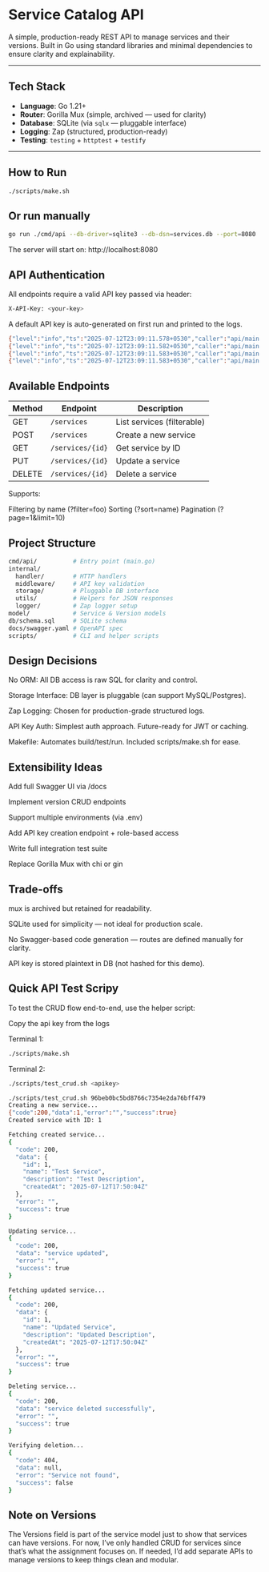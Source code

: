 # Service Catalog API

A simple, production-ready REST API to manage services and their versions. Built in Go using standard libraries and minimal dependencies to ensure clarity and explainability.

---

## Tech Stack

- **Language**: Go 1.21+
- **Router**: Gorilla Mux (simple, archived — used for clarity)
- **Database**: SQLite (via `sqlx` — pluggable interface)
- **Logging**: Zap (structured, production-ready)
- **Testing**: `testing` + `httptest` + `testify`

---

## How to Run
```bash
./scripts/make.sh             
```
## Or run manually

```bash
go run ./cmd/api --db-driver=sqlite3 --db-dsn=services.db --port=8080
```
The server will start on: http://localhost:8080

## API Authentication
All endpoints require a valid API key passed via header:

```bash
X-API-Key: <your-key>
```
A default API key is auto-generated on first run and printed to the logs.

```bash
{"level":"info","ts":"2025-07-12T23:09:11.578+0530","caller":"api/main.go:31","msg":"Starting service catalog API"}
{"level":"info","ts":"2025-07-12T23:09:11.582+0530","caller":"api/main.go:122","msg":"Schema applied successfully"}
{"level":"info","ts":"2025-07-12T23:09:11.583+0530","caller":"api/main.go:78","msg":"Default API key generated: a6b7a5fb2106147bdde4193faf14a73b"}
{"level":"info","ts":"2025-07-12T23:09:11.583+0530","caller":"api/main.go:61","msg":"Listening on :8080"}
```

## Available Endpoints

| Method | Endpoint         | Description                |
| ------ | ---------------- | -------------------------- |
| GET    | `/services`      | List services (filterable) |
| POST   | `/services`      | Create a new service       |
| GET    | `/services/{id}` | Get service by ID          |
| PUT    | `/services/{id}` | Update a service           |
| DELETE | `/services/{id}` | Delete a service           |

Supports:

Filtering by name (?filter=foo)
Sorting (?sort=name)
Pagination (?page=1&limit=10)

## Project Structure
```bash
cmd/api/          # Entry point (main.go)
internal/
  handler/        # HTTP handlers
  middleware/     # API key validation
  storage/        # Pluggable DB interface
  utils/          # Helpers for JSON responses
  logger/         # Zap logger setup
model/            # Service & Version models
db/schema.sql     # SQLite schema
docs/swagger.yaml # OpenAPI spec
scripts/          # CLI and helper scripts
```

## Design Decisions
 No ORM: All DB access is raw SQL for clarity and control.

 Storage Interface: DB layer is pluggable (can support MySQL/Postgres).

 Zap Logging: Chosen for production-grade structured logs.

 API Key Auth: Simplest auth approach. Future-ready for JWT or caching.

 Makefile: Automates build/test/run. Included scripts/make.sh for ease.

## Extensibility Ideas

Add full Swagger UI via /docs

Implement version CRUD endpoints

Support multiple environments (via .env)

Add API key creation endpoint + role-based access

Write full integration test suite

Replace Gorilla Mux with chi or gin

##  Trade-offs
mux is archived but retained for readability.

SQLite used for simplicity — not ideal for production scale.

No Swagger-based code generation — routes are defined manually for clarity.

API key is stored plaintext in DB (not hashed for this demo).

## Quick API Test Scripy
To test the CRUD flow end-to-end, use the helper script:

Copy the api key from the logs 

Terminal 1:
```bash
./scripts/make.sh 
```
Terminal 2:
```bash
./scripts/test_crud.sh <apikey>
```

```bash
./scripts/test_crud.sh 96beb0bc5bd8766c7354e2da76bff479                                                                               ──(Sat,Jul12)─┘
Creating a new service...
{"code":200,"data":1,"error":"","success":true}
Created service with ID: 1

Fetching created service...
{
  "code": 200,
  "data": {
    "id": 1,
    "name": "Test Service",
    "description": "Test Description",
    "createdAt": "2025-07-12T17:50:04Z"
  },
  "error": "",
  "success": true
}

Updating service...
{
  "code": 200,
  "data": "service updated",
  "error": "",
  "success": true
}

Fetching updated service...
{
  "code": 200,
  "data": {
    "id": 1,
    "name": "Updated Service",
    "description": "Updated Description",
    "createdAt": "2025-07-12T17:50:04Z"
  },
  "error": "",
  "success": true
}

Deleting service...
{
  "code": 200,
  "data": "service deleted successfully",
  "error": "",
  "success": true
}

Verifying deletion...
{
  "code": 404,
  "data": null,
  "error": "Service not found",
  "success": false
}
```


## Note on Versions
The Versions field is part of the service model just to show that services can have versions.
For now, I’ve only handled CRUD for services since that’s what the assignment focuses on.
If needed, I’d add separate APIs to manage versions to keep things clean and modular.
